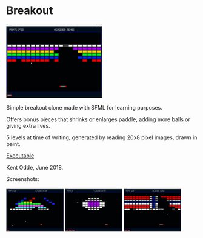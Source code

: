 # Breakout

<img src="https://github.com/oddek/Breakout/blob/master/ex/ex1.png" width="50%">

Simple breakout clone made with SFML for learning purposes.

Offers bonus pieces that shrinks or enlarges paddle, adding more balls or giving extra lives. 

5 levels at time of writing, generated by reading 20x8 pixel images, drawn in paint.

[Executable](odde.ml)

Kent Odde, June 2018.

Screenshots:

<img src="https://github.com/oddek/Breakout/blob/master/ex/ex2.png" width="30%"> <img src="https://github.com/oddek/Breakout/blob/master/ex/ex3.png" width="30%"> <img src="https://github.com/oddek/Breakout/blob/master/ex/ex4.png" width="30%">


